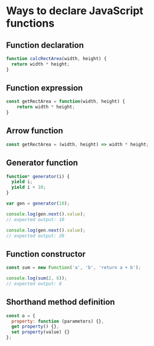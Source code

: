 # Ways to declare JavaScript functions

## Function declaration

```js
function calcRectArea(width, height) {
  return width * height;
}
```

## Function expression

```js
const getRectArea = function(width, height) {
    return width * height;
}
```

## Arrow function

```js
const getRectArea = (width, height) => width * height;
```

## Generator function

```js
function* generator(i) {
  yield i;
  yield i + 10;
}

var gen = generator(10);

console.log(gen.next().value);
// expected output: 10

console.log(gen.next().value);
// expected output: 20
```

## Function constructor

```js
const sum = new Function('a', 'b', 'return a + b');

console.log(sum(2, 6));
// expected output: 8
```

## Shorthand method definition

```js
const o = {
  property: function (parameters) {},
  get property() {},
  set property(value) {}
};
```
